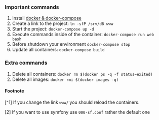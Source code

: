 ### Important commands

1. Install [docker & docker-compose][docs.docker]
1. Create a link to the project: `ln -sfP /srv/d8 www`
1. Start the project: `docker-compose up -d`
1. Execute commands inside of the container: `docker-compose run web bash`
1. Before shutdown your environment `docker-compose stop`
1. Update all containers: `docker-compose build`

### Extra commands

1. Delete all containers: `docker rm $(docker ps -q -f status=exited)`
1. Delete all images: `docker rmi $(docker images -q)`

#### Footnote

[^1] If you change the link `www/` you should reload the containers.

[2] If you want to use symfony use `000-sf.conf` rather the default one


[docs.docker]: https://docs.docker.com/engine/installation/linux/ubuntulinux/
